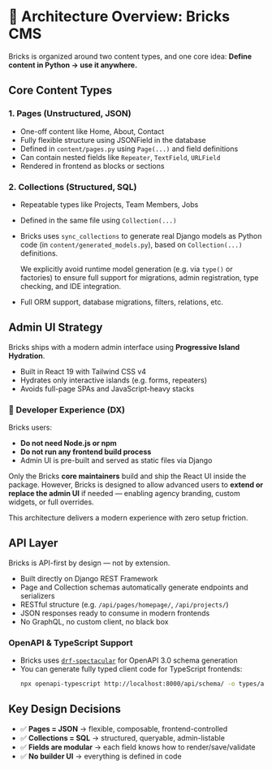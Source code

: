 # 🧠 Architecture Overview: Bricks CMS

Bricks is organized around two content types, and one core idea:
**Define content in Python → use it anywhere.**

## Core Content Types

### 1. Pages (Unstructured, JSON)

- One-off content like Home, About, Contact
- Fully flexible structure using JSONField in the database
- Defined in `content/pages.py` using `Page(...)` and field definitions
- Can contain nested fields like `Repeater`, `TextField`, `URLField`
- Rendered in frontend as blocks or sections

### 2. Collections (Structured, SQL)

- Repeatable types like Projects, Team Members, Jobs
- Defined in the same file using `Collection(...)`
- Bricks uses `sync_collections` to generate real Django models as Python code
  (in `content/generated_models.py`), based on `Collection(...)` definitions.

  We explicitly avoid runtime model generation (e.g. via `type()` or factories)
  to ensure full support for migrations, admin registration, type checking, and IDE integration.

- Full ORM support, database migrations, filters, relations, etc.

## Admin UI Strategy

Bricks ships with a modern admin interface using **Progressive Island Hydration**.

- Built in React 19 with Tailwind CSS v4
- Hydrates only interactive islands (e.g. forms, repeaters)
- Avoids full-page SPAs and JavaScript-heavy stacks

### 🔧 Developer Experience (DX)

Bricks users:

- **Do not need Node.js or npm**
- **Do not run any frontend build process**
- Admin UI is pre-built and served as static files via Django

Only the Bricks **core maintainers** build and ship the React UI inside the package.
However, Bricks is designed to allow advanced users to **extend or replace the admin UI** if needed — enabling agency branding, custom widgets, or full overrides.

This architecture delivers a modern experience with zero setup friction.

## API Layer

Bricks is API-first by design — not by extension.

- Built directly on Django REST Framework
- Page and Collection schemas automatically generate endpoints and serializers
- RESTful structure (e.g. `/api/pages/homepage/`, `/api/projects/`)
- JSON responses ready to consume in modern frontends
- No GraphQL, no custom client, no black box

### OpenAPI & TypeScript Support

- Bricks uses [`drf-spectacular`](https://github.com/tfranzel/drf-spectacular) for OpenAPI 3.0 schema generation
- You can generate fully typed client code for TypeScript frontends:
  ```bash
  npx openapi-typescript http://localhost:8000/api/schema/ -o types/api.d.ts
  ```

## Key Design Decisions

- ✅ **Pages = JSON** → flexible, composable, frontend-controlled
- ✅ **Collections = SQL** → structured, queryable, admin-listable
- ✅ **Fields are modular** → each field knows how to render/save/validate
- ✅ **No builder UI** → everything is defined in code
